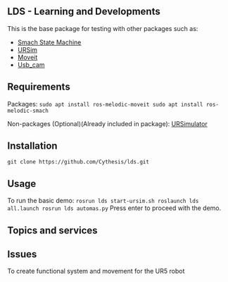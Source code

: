## LDS - Learning and Developments
This is the base package for testing with other packages such as:
- [Smach State Machine](http://wiki.ros.org/smach)
- [URSim](http://wiki.ros.org/universal_robot/Tutorials/Getting%20Started%20with%20a%20Universal%20Robot%20and%20ROS-Industrial)
- [Moveit](http://docs.ros.org/en/melodic/api/moveit_tutorials/html/index.html)
- [Usb_cam](http://wiki.ros.org/usb_cam)

## Requirements
Packages:
`sudo apt install ros-melodic-moveit
sudo apt install ros-melodic-smach`

Non-packages (Optional)(Already included in package):
[URSimulator](https://www.universal-robots.com/download/?option=91610#section41511)


## Installation
`git clone https://github.com/Cythesis/lds.git`

## Usage
To run the basic demo:
`rosrun lds start-ursim.sh
roslaunch lds all.launch
rosrun lds automas.py`
Press enter to proceed with the demo.

## Topics and services

## Issues


To create functional system and movement for the UR5 robot
